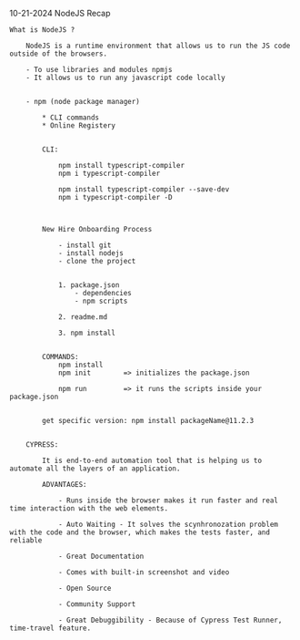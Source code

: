 

10-21-2024 NodeJS Recap

	
	What is NodeJS ?

		NodeJS is a runtime environment that allows us to run the JS code outside of the browsers.

		- To use libraries and modules npmjs
		- It allows us to run any javascript code locally


		- npm (node package manager)

			* CLI commands
			* Online Registery


			CLI:

				npm install typescript-compiler
				npm i typescript-compiler

				npm install typescript-compiler --save-dev
				npm i typescript-compiler -D



			New Hire Onboarding Process

				- install git
				- install nodejs
				- clone the project


				1. package.json
					- dependencies
					- npm scripts

				2. readme.md

				3. npm install


			COMMANDS:
				npm install 
				npm init		=> initializes the package.json

				npm run 		=> it runs the scripts inside your package.json


			get specific version: npm install packageName@11.2.3


		CYPRESS:

			It is end-to-end automation tool that is helping us to automate all the layers of an application.

			ADVANTAGES:

				- Runs inside the browser makes it run faster and real time interaction with the web elements.

				- Auto Waiting - It solves the scynhronozation problem with the code and the browser, which makes the tests faster, and reliable

				- Great Documentation

				- Comes with built-in screenshot and video

				- Open Source

				- Community Support

				- Great Debuggibility - Because of Cypress Test Runner, time-travel feature.